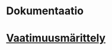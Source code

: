 <h1>Dokumentaatio<h1>

[Vaatimuusmärittely](https://github.com/AnnaKuokkanen/ot-harjoitustyo/blob/master/ot-projekti/Documentation)

